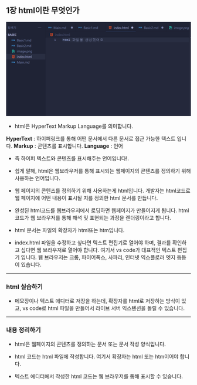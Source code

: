 ## 1장 html이란 무엇인가

![alt text](Img/image-1.png)

* html은 HyperText Markup Language를 의미합니다.

**HyperText** : 하이퍼링크를 통해 어떤 문서에서 다른 문서로 접근 가능한 텍스트 입니다.
**Markup** : 콘텐츠를 표시합니다.
**Language** : 언어

* 즉 하이퍼 텍스트와 콘텐츠를 표시해주는 언어입니다!.

* 쉽게 말해, html은 웹브라우저를 통해 표시되는 웹페이지의 콘텐츠를 정의하기 위해 사용하는 언어입니다.

* 웹 페이지의 콘텐츠를 정의하기 위해 사용하는게 html입니다. 개발자는 html코드로 웹 페이지에 어떤 내용이 표시될 지를 정의한 html 문서를 만듭니다.

* 완성된 html코드를 웹브라우저에서 로딩하면 웹페이지가 만들어지게 됩니다. html코드가 웹 브라우저를 통해 해석 및 표현되는 과정을 렌더링이라고 합니다.

* html 문서는 파일의 확장자가 html또는 htm입니다.

* index.html 파일을 수정하고 싶다면 텍스트 편집기로 열어야 하며, 결과를 확인하고 싶다면 웹 브라우저로 열어야 합니다. 여기서 vs code가 대표적인 텍스트 편집기 입니다. 웹 브라우저는 크롬, 파이어폭스, 사파리, 인터넷 익스플로러 엣지 등등이 있습니다.

---

### html 실습하기 

* 메모장이나 텍스트 에디터로 저장을 하는데, 확장자를 html로 저장하는 방식이 있고, vs code로 html 파일을 만들어서 라이브 서버 익스텐션을 돌릴 수 있습니다.

---

### 내용 정리하기

* html은 웹페이지의 콘텐츠를 정의하는 문서 또는 문서 작성 양식입니다.

* html 코드는 html 파일에 작성합니다. 여기서 확장자는 html 또는 htm이어야 합니다.

* 텍스트 에디터에서 작성한 html 코드는 웹 브라우저를 통해 표시할 수 있습니다.